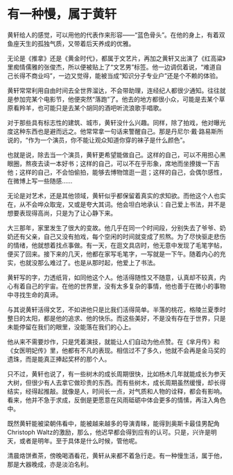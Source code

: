 # 有一种慢，属于黄轩

黄轩给人的感觉，可以用他的代表作来形容——“蓝色骨头”。在他的身上，有着双鱼座天生的孤独气质，又带着后天养成的优雅。 

无论是《推拿》还是《黄金时代》，都属于文艺片，再加之黄轩又出演了《红高粱》里痴情儒雅的张俊杰，所以便被贴上了“文艺男”标签。他一边调侃着说，“难道自己长得不商业吗”，一边又觉得，能被当成“知识分子专业户”还是个不赖的体验。 

黄轩常常利用自由时间去全世界溜达，不会带助理，连经纪人都很少通知。往往就是参加完某个电影节，他便突然“落跑”了。他去的地方都很小众，可能是去某个草原看羚羊，也可能只是去某个胡同的酒吧听流浪歌手唱歌。 

对于那些具有标志性的建筑、城市，黄轩没什么兴趣。同样，除了拍戏，他对曝光度这种东西也是避而远之。他常常拿一句话来警醒自己。那是丹尼尔·戴·路易斯所说的，“作为一个演员，你不能让观众知道你穿的袜子是什么颜色”。 

也就是说，除去当一个演员，黄轩更希望能做自己。这样的自己，可以不用担心黑眼圈，熬夜去读一本好书；这样的自己，可以不在乎形象，席地而坐撩拨一下吉他；这样的自己，不会怕偷拍，能够去博物馆逛一逛；这样的自己，会偶尔感性，在微博上写一些随感…… 

无论是对艺术，还是其他领域，黄轩似乎都保留着真实的求知欲。而他这个人也实在，从不会哗众取宠，又或是夸大其词。他会坦白地承认：自己爱上书法，并不是想要表现得高尚，只是为了让心静下来。 

大三那年，家里发生了很大的变故。他几乎在同一个时间段，分别失去了爷爷、奶奶还有父亲，自己又没有拍戏，每个空闲的时间就变成了煎熬。为了尽快驱走悲伤的情绪，他就想着找点事做。有一天，在逛文具店时，他无意中发现了毛笔字帖，便买了回来。接下来的几天，他都在家写毛笔字，一写就是一下午。随着内心的充实，也就没那么难过了。也是从那时起，他爱上了书法。 

黄轩写的字，力透纸背，如同他这个人。他活得随性又不随意，认真却不较真，内心有着自己的宇宙。在他的世界里，没有太多复杂的事情，他也善于在微小的事物中寻找生命的真谛。 

与其说黄轩活得文艺，不如讲他只是比我们活得简单。半落的桃花，格陵兰夏季时整日的太阳，都是他的追求、他的快乐。而这些美好，不是没有存在于世界，只是未能停留在我们的眼里，没能落在我们的心上。 

他从来不需要炒作，只是凭着演技，就能让人们自动为他点赞。在《芈月传》和《女医明妃传》里，他都有不凡的表现。相信过不了多久，他就不会再是金马奖的遗珠，而是能真正捧起奖杯的那个人。 

只不过，黄轩也说了，有一些树木的成长周期很快，比如杨木几年就能成长为参天大树，但很少有人去拿它做珍贵的东西。而有些树木，成长周期虽然缓慢，却长得结实，经得起推敲。就像是人，时间长一点，对气质和人物的诠释，都会有影响。看来，他并不急于求成，反倒是更愿意在风雨砥砺中体会更多的情愫，再注入角色中。 

既然黄轩能被梁朝伟看中，能被越来越多的导演青睐，能得到奥斯卡最佳男配角Christoph Waltz的激励，那么，他迟早都会得到应有的认可。只是，兴许是明天，或者是明年。至于具体是什么时候，管他呢。 

清晨烙饼煮茶，傍晚喝酒看花，黄轩从来都不着急行走。有一种慢生活，属于他，那是大器晚成，亦是淡泊名利。